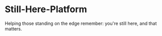 # Still-Here-Platform
Helping those standing on the edge remember: you're still here, and that matters.
